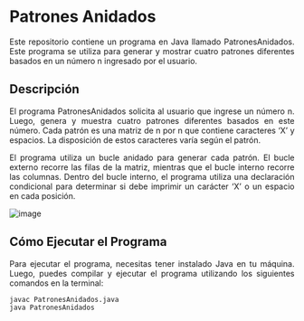 # Patrones Anidados

<p align="justify">Este repositorio contiene un programa en Java llamado PatronesAnidados. Este programa se utiliza para generar y mostrar cuatro patrones diferentes basados en un número n ingresado por el usuario.</p>

## Descripción

<p align="justify">El programa PatronesAnidados solicita al usuario que ingrese un número n. Luego, genera y muestra cuatro patrones diferentes basados en este número. Cada patrón es una matriz de n por n que contiene caracteres ‘X’ y espacios. La disposición de estos caracteres varía según el patrón.</p>

<p align="justify">El programa utiliza un bucle anidado para generar cada patrón. El bucle externo recorre las filas de la matriz, mientras que el bucle interno recorre las columnas. Dentro del bucle interno, el programa utiliza una declaración condicional para determinar si debe imprimir un carácter ‘X’ o un espacio en cada posición.</p>

![image](https://github.com/marelycarcamo/PatronesAnidados/assets/44790921/5663a150-bcd1-4f55-a842-55c2438ae484)


## Cómo Ejecutar el Programa

<p align="justify">Para ejecutar el programa, necesitas tener instalado Java en tu máquina. Luego, puedes compilar y ejecutar el programa utilizando los siguientes comandos en la terminal: </p>

```
javac PatronesAnidados.java
java PatronesAnidados
